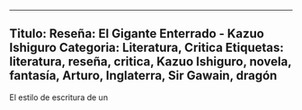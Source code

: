 ------
Titulo: Reseña: El Gigante Enterrado - Kazuo Ishiguro 
Categoria: Literatura, Critica
Etiquetas: literatura, reseña, critica, Kazuo Ishiguro, novela, fantasía, Arturo, Inglaterra, Sir Gawain, dragón
------

El estilo de escritura de un 
